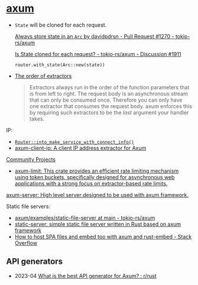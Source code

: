 # [axum](https://github.com/tokio-rs/axum)
- `State` will be cloned for each request.

  [Always store state in an `Arc` by davidpdrsn - Pull Request #1270 - tokio-rs/axum](https://github.com/tokio-rs/axum/pull/1270)

  [Is State cloned for each request? - tokio-rs/axum - Discussion #1911](https://github.com/tokio-rs/axum/discussions/1911)

  `router.with_state(Arc::new(state))`

- [The order of extractors](https://docs.rs/axum/latest/axum/extract/index.html#the-order-of-extractors)

  > Extractors always run in the order of the function parameters that is from left to right. The request body is an asynchronous stream that can only be consumed once. Therefore you can only have one extractor that consumes the request body. axum enforces this by requiring such extractors to be the *last* argument your handler takes.

IP:
- [`Router::into_make_service_with_connect_info()`](https://docs.rs/axum/latest/axum/struct.Router.html#method.into_make_service_with_connect_info)
- [axum-client-ip: A client IP address extractor for Axum](https://github.com/imbolc/axum-client-ip)

[Community Projects](https://github.com/tokio-rs/axum/blob/main/ECOSYSTEM.md)
- [axum-limit: This crate provides an efficient rate limiting mechanism using token buckets, specifically designed for asynchronous web applications with a strong focus on extractor-based rate limits.](https://github.com/gengteng/axum-limit)

[axum-server: High level server designed to be used with axum framework.](https://github.com/programatik29/axum-server)

Static file servers:
- [axum/examples/static-file-server at main - tokio-rs/axum](https://github.com/tokio-rs/axum/tree/main/examples/static-file-server)
- [static-server: simple static file server written in Rust based on axum framework](https://github.com/ttys3/static-server)
- [How to host SPA files and embed too with axum and rust-embed - Stack Overflow](https://stackoverflow.com/questions/73464479/how-to-host-spa-files-and-embed-too-with-axum-and-rust-embed)

## API generators
- 2023-04 [What is the best API generator for Axum? : r/rust](https://www.reddit.com/r/rust/comments/12fuwzs/what_is_the_best_api_generator_for_axum/)
